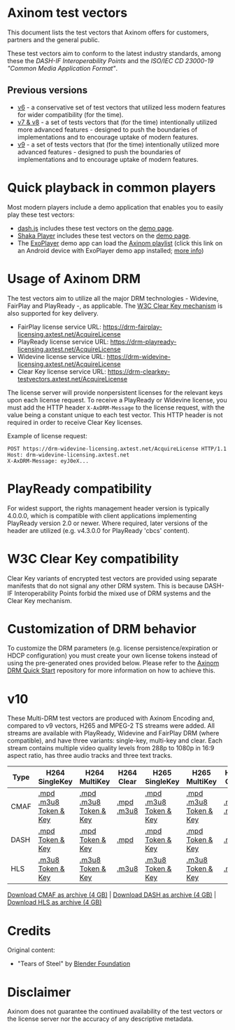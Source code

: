 # Axinom test vectors

This document lists the test vectors that Axinom offers for customers, partners and the general public.

These test vectors aim to conform to the latest industry standards, among these the *DASH-IF Interoperability Points* and the *ISO/IEC CD 23000-19 "Common Media Application Format"*.

## Previous versions

* [v6](https://github.com/Axinom/dash-test-vectors/tree/conservative) - a conservative set of test vectors that utilized less modern features for wider compatibility (for the time).
* [v7 & v8](TestVectors-v7-v8.md) - a set of tests vectors that (for the time) intentionally utilized more advanced features - designed to push the boundaries of implementations and to encourage uptake of modern features.
* [v9](TestVectors-v9.md) - a set of tests vectors that (for the time) intentionally utilized more advanced features - designed to push the boundaries of implementations and to encourage uptake of modern features.

# Quick playback in common players

Most modern players include a demo application that enables you to easily play these test vectors:

* [dash.js](https://github.com/Dash-Industry-Forum/dash.js/) includes these test vectors on the [demo page](https://reference.dashif.org/dash.js/nightly/samples/dash-if-reference-player/index.html).
* [Shaka Player](https://github.com/google/shaka-player) includes these test vectors on the [demo page](https://shaka-player-demo.appspot.com/).
* The [ExoPlayer](https://github.com/google/ExoPlayer) demo app can load the [Axinom playlist](https://raw.githubusercontent.com/Axinom/dash-test-vectors/master/axinom.exolist.json) (click this link on an Android device with ExoPlayer demo app installed; [more info](https://google.github.io/ExoPlayer/demo-application.html))

# Usage of Axinom DRM

The test vectors aim to utilize all the major DRM technologies - Widevine, FairPlay and PlayReady -, as applicable. The [W3C Clear Key mechanism](https://www.w3.org/TR/encrypted-media/#clear-key) is also supported for key delivery.

* FairPlay license service URL: https://drm-fairplay-licensing.axtest.net/AcquireLicense
* PlayReady license service URL: https://drm-playready-licensing.axtest.net/AcquireLicense
* Widevine license service URL: https://drm-widevine-licensing.axtest.net/AcquireLicense
* Clear Key license service URL: https://drm-clearkey-testvectors.axtest.net/AcquireLicense

The license server will provide nonpersistent licenses for the relevant keys upon each license request. To receive a PlayReady or Widevine license, you must add the HTTP header `X-AxDRM-Message` to the license request, with the value being a constant unique to each test vector. This HTTP header is not required in order to receive Clear Key licenses.

Example of license request:

    POST https://drm-widevine-licensing.axtest.net/AcquireLicense HTTP/1.1
    Host: drm-widevine-licensing.axtest.net
    X-AxDRM-Message: eyJ0eX...

# PlayReady compatibility

For widest support, the rights management header version is typically 4.0.0.0, which is compatible with client applications implementing PlayReady version 2.0 or newer. Where required, later versions of the header are utilized (e.g. v4.3.0.0 for PlayReady 'cbcs' content).

# W3C Clear Key compatibility

Clear Key variants of encrypted test vectors are provided using separate manifests that do not signal any other DRM system. This is because DASH-IF Interoperability Points forbid the mixed use of DRM systems and the Clear Key mechanism.

# Customization of DRM behavior

To customize the DRM parameters (e.g. license persistence/expiration or HDCP configuration) you must create your own license tokens instead of using the pre-generated ones provided below. Please refer to the [Axinom DRM Quick Start](https://github.com/Axinom/drm-quick-start) repository for more information on how to achieve this.

# v10

These Multi-DRM test vectors are produced with Axinom Encoding and, compared to v9 vectors, H265 and MPEG-2 TS streams were added. All streams are available with PlayReady, Widevine and FairPlay DRM (where compatible), and have three variants: single-key, multi-key and clear. Each stream contains multiple video quality levels from 288p to 1080p in 16:9 aspect ratio, has three audio tracks and three text tracks.

Type | H264 SingleKey | H264 MultiKey | H264 Clear | H265 SingleKey | H265 MultiKey | H265 Clear
-----|----------------|---------------|------------|----------------|---------------|------------
CMAF | [.mpd](https://media.axprod.net/TestVectors/Cmaf/protected_1080p_h264_cbcs/manifest.mpd) <br> [.m3u8](https://media.axprod.net/TestVectors/Cmaf/protected_1080p_h264_cbcs/manifest.m3u8) <br> [Token & Key](ContentKeys/Axinom-Encoding-Cmaf-H264-protected-SingleKey.txt) | [.mpd](https://media.axprod.net/TestVectors/MultiKey/Cmaf_h264_1080p_cbcs/manifest.mpd) <br> [.m3u8](https://media.axprod.net/TestVectors/MultiKey/Cmaf_h264_1080p_cbcs/manifest.m3u8) <br> [Token & Key](ContentKeys/Axinom-Encoding-Cmaf-H264-protected-MultiKey.txt) | [.mpd](https://media.axprod.net/TestVectors/Cmaf/clear_1080p_h264/manifest.mpd) <br> [.m3u8](https://media.axprod.net/TestVectors/Cmaf/clear_1080p_h264/manifest.m3u8) | [.mpd](https://media.axprod.net/TestVectors/H265/protected_cmaf_1080p_h265_singlekey/manifest.mpd) <br> [.m3u8](https://media.axprod.net/TestVectors/H265/protected_cmaf_1080p_h265_singlekey/manifest.m3u8) <br> [Token & Key](ContentKeys/Axinom-Encoding-Cmaf-H265-protected-SingleKey.txt) | [.mpd](https://media.axprod.net/TestVectors/H265/protected_cmaf_1080p_h265_multikey/manifest.mpd) <br> [.m3u8](https://media.axprod.net/TestVectors/H265/protected_cmaf_1080p_h265_multikey/manifest.m3u8) <br> [Token & Key](ContentKeys/Axinom-Encoding-Cmaf-H265-protected-MultiKey.txt) | [.mpd](https://media.axprod.net/TestVectors/H265/clear_cmaf_1080p_h265/manifest.mpd) <br> [.m3u8](https://media.axprod.net/TestVectors/H265/clear_cmaf_1080p_h265/manifest.m3u8)
DASH | [.mpd](https://media.axprod.net/TestVectors/Dash/protected_dash_1080p_h264_singlekey/manifest.mpd) <br> [Token & Key](ContentKeys/Axinom-Encoding-Dash-Hls-H264-protected-SingleKey.txt) | [.mpd](https://media.axprod.net/TestVectors/MultiKey/Dash_h264_1080p_cenc/manifest.mpd) <br> [Token & Key](ContentKeys/Axinom-Encoding-Dash-Hls-H264-protected-MultiKey.txt) | [.mpd](https://media.axprod.net/TestVectors/Dash/not_protected_dash_1080p_h264/manifest.mpd) | [.mpd](https://media.axprod.net/TestVectors/H265/protected_dash_1080p_h265_singlekey/manifest.mpd) <br> [Token & Key](ContentKeys/Axinom-Encoding-Dash-Hls-H265-protected-SingleKey.txt) | [.mpd](https://media.axprod.net/TestVectors/H265/protected_dash_1080p_h265_multikey/manifest.mpd) <br> [Token & Key](ContentKeys/Axinom-Encoding-Dash-Hls-H265-protected-MultiKey.txt) | [.mpd](https://media.axprod.net/TestVectors/H265/clear_dash_1080p_h265/manifest.mpd)
HLS | [.m3u8](https://media.axprod.net/TestVectors/Hls/protected_hls_1080p_h264_singlekey/manifest.m3u8) <br> [Token & Key](ContentKeys/Axinom-Encoding-Dash-Hls-H264-protected-SingleKey.txt) | [.m3u8](https://media.axprod.net/TestVectors/MultiKey/Hls_h264_1080p_cenc/manifest.m3u8) <br> [Token & Key](ContentKeys/Axinom-Encoding-Dash-Hls-H264-protected-MultiKey.txt) | [.m3u8](https://media.axprod.net/TestVectors/Hls/not_protected_hls_1080p_h264/manifest.m3u8) | [.m3u8](https://media.axprod.net/TestVectors/H265/protected_hls_1080p_h265_singlekey/manifest.m3u8) <br> [Token & Key](ContentKeys/Axinom-Encoding-Dash-Hls-H265-protected-SingleKey.txt) | [.m3u8](https://media.axprod.net/TestVectors/H265/protected_hls_1080p_h265_multikey/manifest.m3u8) <br> [Token & Key](ContentKeys/Axinom-Encoding-Dash-Hls-H265-protected-MultiKey.txt) | [.m3u8](https://media.axprod.net/TestVectors/H265/clear_hls_1080p_h265/manifest.m3u8)

[Download CMAF as archive (4 GB)](https://media.axprod.net/TestVectors/v10_Cmaf.7z) | [Download DASH as archive (4 GB)](https://media.axprod.net/TestVectors/v10_Dash.7z) | [Download HLS as archive (4 GB)](https://media.axprod.net/TestVectors/v10_Hls.7z)

# Credits

Original content:

* "Tears of Steel" by [Blender Foundation](https://mango.blender.org)

# Disclaimer

Axinom does not guarantee the continued availability of the test vectors or the license server nor the accuracy of any descriptive metadata.

